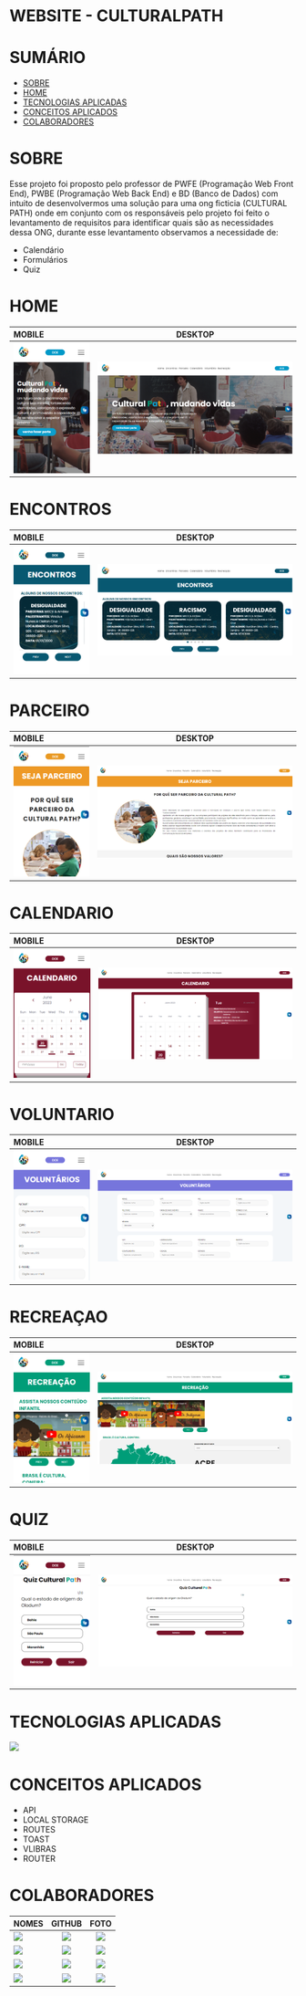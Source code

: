 # WEBSITE - CULTURALPATH

<div>   
<h1>SUMÁRIO</h1>

- [SOBRE](#sobre)
- [HOME](#home)
- [TECNOLOGIAS APLICADAS](#tecnologias-aplicadas)
- [CONCEITOS APLICADOS](#conceitos-aplicados)
- [COLABORADORES](#colaboradores)

</div>

<h1>SOBRE</h1>

Esse projeto foi proposto pelo professor de PWFE (Programação Web Front End), PWBE (Programação Web Back End) e BD (Banco de Dados) com intuito de desenvolvermos uma solução para uma ong ficticia (CULTURAL PATH) onde em conjunto com os responsáveis pelo projeto foi feito o levantamento de requisitos para identificar quais são as necessidades dessa ONG, durante esse levantamento observamos a necessidade de: 

- Calendário
- Formulários
- Quiz

# HOME
| MOBILE                                     |             DESKTOP             |
| :----------------------------------------- | :-----------------------------: |
| <a href="#"><img heigth="400" src="./img/readme/home-mobile.png"/></a> | <a href="#"><img heigth="400" src="./img/readme/home-desktop.png"  /></a> |
# ENCONTROS
| MOBILE                                     |             DESKTOP             |
| :----------------------------------------- | :-----------------------------: |
| <a href="#"><img heigth="400" src="./img/readme/encontros-mobile.png"/></a> | <a href="#"><img heigth="400" src="./img/readme/encontros-desktop.png"  /></a> |

# PARCEIRO
| MOBILE                                     |             DESKTOP             |
| :----------------------------------------- | :-----------------------------: |
| <a href="#"><img heigth="400" src="./img/readme/parceiro-mobile.png"/></a> | <a href="#"><img heigth="400" src="./img/readme/parceiro-desktop.png"  /></a> |
# CALENDARIO
| MOBILE                                     |             DESKTOP             |
| :----------------------------------------- | :-----------------------------: |
| <a href="#"><img heigth="400" src="./img/readme/calendario-mobile.png"/></a> | <a href="#"><img heigth="400" src="./img/readme/calendario-desktop.png"  /></a> |
# VOLUNTARIO
| MOBILE                                     |             DESKTOP             |
| :----------------------------------------- | :-----------------------------: |
| <a href="#"><img heigth="400" src="./img/readme/voluntarios-mobile.png"/></a> | <a href="#"><img heigth="400" src="./img/readme/voluntarios-desktop.png"  /></a> |
# RECREAÇAO
| MOBILE                                     |             DESKTOP             |
| :----------------------------------------- | :-----------------------------: |
| <a href="#"><img heigth="400" src="./img/readme/recreacao-mobile.png"/></a> | <a href="#"><img heigth="400" src="./img/readme/recreacao-desktop.png"  /></a> |
# QUIZ
| MOBILE                                     |             DESKTOP             |
| :----------------------------------------- | :-----------------------------: |
| <a href="#"><img heigth="400" src="./img/readme/quiz-mobile.png"/></a> | <a href="#"><img heigth="400" src="./img/readme/quiz-desktop.png"  /></a> |


   <h1>TECNOLOGIAS APLICADAS</h1>
       <a href="https://skillicons.dev">
      <img src="https://skillicons.dev/icons?i=vscode,github,git,js,nodejs,html,css,firebase,&theme=dark" />
    </a>
    
<h1>CONCEITOS APLICADOS</h1>   
<div>

- API
- LOCAL STORAGE
- ROUTES
- TOAST
- VLIBRAS
- ROUTER



</div>
   <h1>COLABORADORES</h1>

| NOMES                                                                                                                                                                                      |                                                     GITHUB                                                      |                                       FOTO                                       |
| :----------------------------------------------------------------------------------------------------------------------------------------------------------------------------------------- | :-------------------------------------------------------------------------------------------------------------: | :------------------------------------------------------------------------------: |
| <a href="https://github.com/VINICIUSNUNES137"><img src="https://img.shields.io/badge/DESENVOLVEDOR-VINICIUS%20NUNES-informational?style=for-the-badge&logo=appveyorlabelColor=FF00FF"></a> | <a href="https://github.com/VINICIUSNUNES137"><img src="https://skillicons.dev/icons?i=github&theme=dark"/></a> | <img src="https://avatars.githubusercontent.com/u/90266473?v=4" height="50"></a> |
| <a href="https://github.com/Kaue-code30"><img src="https://img.shields.io/badge/DESENVOLVEDOR-KAUE%20LIMA%20-informational?style=for-the-badge&logo=appveyorlabelColor=FF00FF"></a>      | <a href="https://github.com/Kaue-code30"><img src="https://skillicons.dev/icons?i=github&theme=dark"/></a> | <img src="https://avatars.githubusercontent.com/u/109984995?v=4" height="50"></a> |
| <a href="https://github.com/Cotilen"><img src="https://img.shields.io/badge/DESENVOLVEDOR-CLEITON%20CRUZ-informational?style=for-the-badge&logo=appveyorlabelColor=FF00FF"></a>      | <a href="https://github.com/Cotilen"><img src="https://skillicons.dev/icons?i=github&theme=dark"/></a> | <img src="https://avatars.githubusercontent.com/u/109962577?v=4" height="50"></a> |
| <a href="https://github.com/Ma7hs"><img src="https://img.shields.io/badge/DESENVOLVEDOR-MATHEUS%20SIQUEIRA%20-informational?style=for-the-badge&logo=appveyorlabelColor=FF00FF"></a>      | <a href="https://github.com/Ma7hs"><img src="https://skillicons.dev/icons?i=github&theme=dark"/></a> | <img src="https://avatars.githubusercontent.com/u/87048682?v=4" height="50"></a> |
